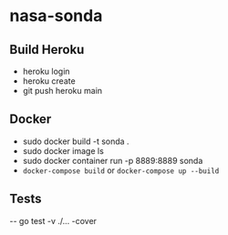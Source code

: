 # nasa-sonda

## Build Heroku

- heroku login
- heroku create
- git push heroku main

## Docker

- sudo docker build -t sonda .
- sudo docker image ls
- sudo docker container run -p 8889:8889 sonda
- `docker-compose build` or `docker-compose up --build`

## Tests

-- go test -v ./... -cover